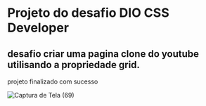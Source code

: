 # Projeto do desafio DIO CSS Developer

## desafio criar uma pagina clone do youtube utilisando a propriedade grid.

projeto finalizado com sucesso

![Captura de Tela (69)](https://github.com/MKawan/desafio-grid-DIO-css/assets/51447066/39b7a640-f26b-4c54-b809-f6ea49a73e52)
